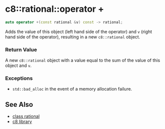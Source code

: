 # c8::rational::operator + #

```cpp
auto operator +(const rational &v) const -> rational;
```

Adds the value of this object (left hand side of the operator) and `v` (right hand side of the operator), resulting in a new `c8::rational` object.

### Return Value ###

A new `c8::rational` object with a value equal to the sum of the value of this object and `v`.

### Exceptions ###

* `std::bad_alloc` in the event of a memory allocation failure.

## See Also ##

* [class rational](c8_rational)
* [c8 library](c8)

